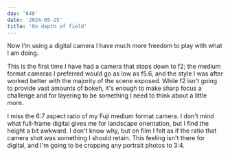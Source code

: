 ```yaml
---
day: '648'
date: '2024-05-25'
title: 'On depth of field'
---
```


Now I'm using a digital camera I have much more freedom to play with what I am doing.

This is the first time I have had a camera that stops down to f2; the medium format cameras I preferred would go as low as f5.6, and the style I was after worked better with the majority of the scene exposed. While f2 isn't going to provide vast amounts of bokeh, it's enough to make sharp focus a challenge and for layering to be something I need to think about a little more.

I miss the 6:7 aspect ratio of my Fuji medium format camera. I don't mind what full-frame digital gives me for landscape orientation, but I find the height a bit awkward. I don't know why, but on film I felt as if the ratio that camera shot was something I should retain. This feeling isn't there for digital, and I'm going to be cropping any portrait photos to 3:4.
